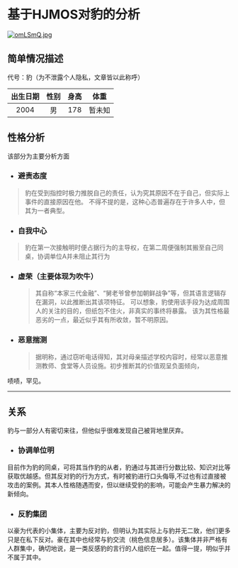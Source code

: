 # 基于HJMOS对豹的分析
[![omLSmQ.jpg](https://z3.ax1x.com/2021/11/27/omLSmQ.jpg)](https://imgtu.com/i/omLSmQ)

## 简单情况描述

代号：豹（为不泄露个人隐私，文章皆以此称呼）

| 出生日期 | 性别 | 身高 |  体重  |
| :------: | :--: | :--: | :----: |
|   2004   |  男  | 178  | 暂未知 |

## 性格分析

该部分为主要分析方面

- ### 避责态度

> 豹在受到指控时极力推脱自己的责任，认为究其原因不在于自己，但实际上事件的直接原因在他。
> 不得不提的是，这种心态普遍存在于许多人中，但其为一者典型。

- ### 自我中心

> 豹在第一次接触明时便占据行为的主导权，在第二周便强制其搬至自己同桌，协调单位A并未阻止其行为

- ### 虚荣（主要体现为吹牛）

  > 其自称“本家三代金融”、“舅老爷曾参加朝鲜战争”等，但其语言逻辑存在漏洞，以此推断出其该项特征。
可以想象，豹使用该手段为达成周围人的关注的目的，但纸包不住火，非真实的事终将暴露。
该为其性格最恶劣的一点，最近似乎其有所收敛，暂不明原因。

- ### 恶意揣测

  > 据明称，通过窃听电话得知，其对母亲描述学校内容时，经常以恶意推测教师、食堂等人员设施。初步推断其的价值观呈负面倾向，

啧啧，罕见。

------

## 关系

豹与一部分人有密切来往，但他似乎很难发现自己被背地里厌弃。

- ### 协调单位明

目前作为豹的同桌，可将其当作豹的从者，豹通过与其进行分数比较、知识对比等获取优越感。但其反对豹的行为方式，有时被豹进行口头侮辱,不过也有过直接被攻击的案例。其本人性格随遇而安，但以继续受豹的影响，可能会产生暴力解决的新倾向。

- ### 反豹集团
以豪为代表的小集体，主要为反对豹，但明认为其实际上与豹并无二致，他们更多只是在私下反对。豪在其中也经常与豹交流（桃色信息居多）。该集体并非严格有人群集中，确切地说，是一类反感豹的言行的人组织在一起。值得一提，明似乎并不属于其中。


